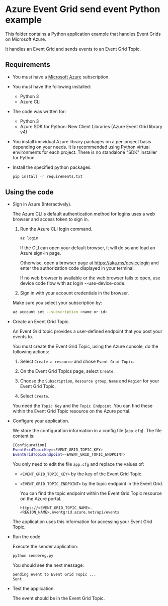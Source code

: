 # Azure Event Grid send event Python example

This folder contains a Python application example that handles Event Grids on Microsoft Azure.

It handles an Event Grid and sends events to an Event Grid Topic.

## Requirements

* You must have a [Microsoft Azure](https://azure.microsoft.com/) subscription.

* You must have the following installed:
  * Python 3
  * Azure CLI

* The code was written for:
  * Python 3
  * Azure SDK for Python: New Client Libraries (Azure Event Grid library v4)

* You install individual Azure library packages on a per-project basis depending on your needs. It is recommended using Python virtual environments for each project. There is no standalone "SDK" installer for Python.

* Install the specified python packages.

  ```bash
  pip install -r requirements.txt
  ```

## Using the code

* Sign in Azure (Interactively).

  The Azure CLI's default authentication method for logins uses a web browser and access token to sign in.

  1. Run the Azure CLI login command.

      ```bash
      az login
      ```

      If the CLI can open your default browser, it will do so and load an Azure sign-in page.

      Otherwise, open a browser page at https://aka.ms/devicelogin and enter the authorization code displayed in your terminal.

      If no web browser is available or the web browser fails to open, use device code flow with az login --use-device-code.

  2. Sign in with your account credentials in the browser.

  Make sure you select your subscription by:

  ```bash
  az account set --subscription <name or id>
  ```

* Create an Event Grid Topic.

  An Event Grid topic provides a user-defined endpoint that you post your events to.

  You must create the Event Grid Topic, using the Azure console, do the following actions:

  1. Select `Create a resource` and chose `Event Grid Topic`.

  2. On the Event Grid Topics page, select `Create`.

  3. Choose the `Subscription`, `Resource group`, `Name` and `Region` for your Event Grid Topic.

  4. Select `Create`.

  You need the `Topic Key` and the `Topic Endpoint`. You can find these within the Event Grid Topic resource on the Azure portal.

* Configure your application.

  We store the configuration information in a config file (`app.cfg`). The file content is:

  ```bash
  [Configuration]
  EventGridTopicKey=<EVENT_GRID_TOPIC_KEY>
  EventGridTopicEndpoint=<EVENT_GRID_TOPIC_ENDPOINT>
  ```

  You only need to edit the file `app.cfg` and replace the values of:
  
  * `<EVENT_GRID_TOPIC_KEY>` by the key of the Event Grid Topic.
  * `<EVENT_GRID_TOPIC_ENDPOINT>` by the topic endpoint in the Event Grid.

    You can find the topic endpoint within the Event Grid Topic resource on the Azure portal.

    `https://<EVENT_GRID_TOPIC_NAME>.<REGION_NAME>.eventgrid.azure.net/api/events`
  
  The application uses this information for accessing your Event Grid Topic.

* Run the code.

  Execute the sender application:

  ```bash
  python sendereg.py
  ```

  You should see the next message:
  
  ```bash
  Sending event to Event Grid Topic ...
  Sent
  ```

* Test the application.

  The event should be in the Event Grid Topic.
